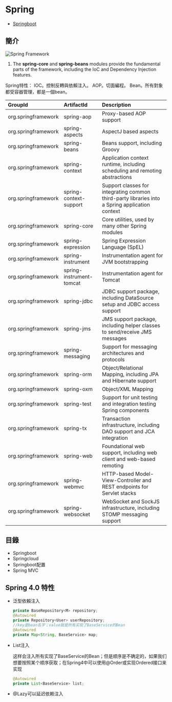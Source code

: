 # Spring

* [Springboot](/language/java/spring/springboot/README.md)

## 簡介

![Spring Framework](http://docs.spring.io/spring/docs/5.0.0.BUILD-SNAPSHOT/spring-framework-reference/images/spring-overview.png.pagespeed.ce.XVe1noRCMt.png)

1. The **spring-core** and **spring-beans** modules provide the fundamental parts of the framework, including the IoC and Dependency Injection features. 

Spring特性： IOC。控制反轉與依賴注入。 AOP。切面編程。 Bean。所有對象都受容器管理，都是一個bean。

| GroupId | ArtifactId | Description |
| :--- | :--- | :--- |
| org.springframework | spring-aop | Proxy-based AOP support |
| org.springframework | spring-aspects | AspectJ based aspects |
| org.springframework | spring-beans | Beans support, including Groovy |
| org.springframework | spring-context | Application context runtime, including scheduling and remoting abstractions |
| org.springframework | spring-context-support | Support classes for integrating common third-party libraries into a Spring application context |
| org.springframework | spring-core | Core utilities, used by many other Spring modules |
| org.springframework | spring-expression | Spring Expression Language \(SpEL\) |
| org.springframework | spring-instrument | Instrumentation agent for JVM bootstrapping |
| org.springframework | spring-instrument-tomcat | Instrumentation agent for Tomcat |
| org.springframework | spring-jdbc | JDBC support package, including DataSource setup and JDBC access support |
| org.springframework | spring-jms | JMS support package, including helper classes to send/receive JMS messages |
| org.springframework | spring-messaging | Support for messaging architectures and protocols |
| org.springframework | spring-orm | Object/Relational Mapping, including JPA and Hibernate support |
| org.springframework | spring-oxm | Object/XML Mapping |
| org.springframework | spring-test | Support for unit testing and integration testing Spring components |
| org.springframework | spring-tx | Transaction infrastructure, including DAO support and JCA integration |
| org.springframework | spring-web | Foundational web support, including web client and web-based remoting |
| org.springframework | spring-webmvc | HTTP-based Model-View-Controller and REST endpoints for Servlet stacks |
| org.springframework | spring-websocket | WebSocket and SockJS infrastructure, including STOMP messaging support |

## 目錄

* Springboot
* Springcloud
* Springboot配置
* Spring MVC

## Spring 4.0 特性

* 泛型依賴注入

  ```java
  private BaseRepository<M> repository;  
  @Autowired  
  private Repository<User> userRepository;
  //key是bean名字；value就是所有实现了BaseService的Bean
  @Autowired  
  private Map<String, BaseService> map;
  ```

* List注入

  这样会注入所有实现了BaseService的Bean；但是顺序是不确定的，如果我们想要按照某个顺序获取；在Spring4中可以使用@Order或实现Ordered接口来实现

  ```java
  @Autowired  
  private List<BaseService> list;
  ```

* @Lazy可以延迟依赖注入

